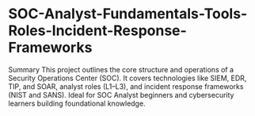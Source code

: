 # SOC-Analyst-Fundamentals-Tools-Roles-Incident-Response-Frameworks
Summary  This project outlines the core structure and operations of a Security Operations Center (SOC). It covers technologies like SIEM, EDR, TIP, and SOAR, analyst roles (L1–L3), and incident response frameworks (NIST and SANS). Ideal for SOC Analyst beginners and cybersecurity learners building foundational knowledge.
